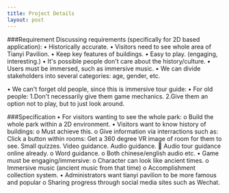 ```yaml
---
title: Project Details
layout: post
---
```

###Requirement
Discussing requirements (specifically for 2D based application):
•	Historically accurate.
•	Visitors need to see whole area of Tianyi Pavilion.
•	Keep key features of buildings.
•	Easy to play. (engaging, interesting.)
•	It's possible people don't care about the history/culture.
•	Users must be immersed, such as immersive music.
•	We can divide stakeholders into several categories: age, gender, etc.

•	We can't forget old people, since this is immersive tour guide:
•	For old people: 
		1.Don't necessarily give them game mechanics.
		2.Give them an option not to play, but to just look around.


###Specification
•	For visitors wanting to see the whole park: 
o	Build the whole park within a 2D environment.
•	Visitors want to know history of buildings: 
o	Must achieve this.
o	Give information via interractions such as: 
	Click a button within rooms: 
	Get a 360 degree VR image of room for them to see.
	Small quizzes.
	Video guidance.
	Audio guidance. 
	Audio tour guidance online already.
o	Word guidance.
o	Both chinese/english audio etc.
•	Game must be engaging/immersive: 
o	Character can look like ancient times.
o	Immersive music (ancient music from that time)
o	Accomplishment collection system.
•	Administrators want tianyi pavilion to be more famous and popular 
o	Sharing progress through social media sites such as Wechat.

